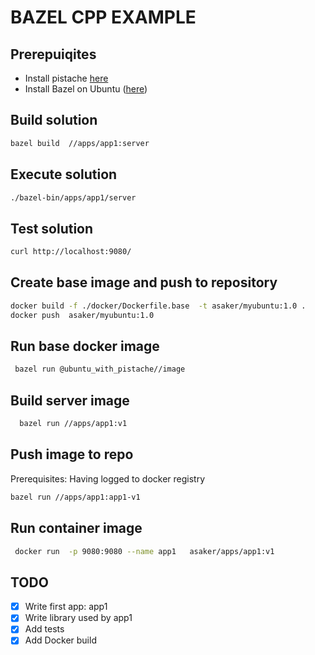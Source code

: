 # BAZEL CPP EXAMPLE

## Prerepuiqites
- Install pistache [here](http://pistache.io/quickstart#installing-pistache)
- Install Bazel on Ubuntu ([here](https://docs.bazel.build/versions/master/install-ubuntu.html))


## Build solution
```bash
bazel build  //apps/app1:server
``` 

## Execute solution
```bash
./bazel-bin/apps/app1/server
``` 

## Test solution
```bash
curl http://localhost:9080/
``` 
## Create base image and push to repository
```bash
docker build -f ./docker/Dockerfile.base  -t asaker/myubuntu:1.0 .
docker push  asaker/myubuntu:1.0  
```
## Run base docker image
```bash
 bazel run @ubuntu_with_pistache//image
```
## Build server image
```bash
  bazel run //apps/app1:v1
```
## Push image to repo
Prerequisites: Having logged to docker registry
```bash
bazel run //apps/app1:app1-v1
```


## Run container image
```bash
 docker run  -p 9080:9080 --name app1   asaker/apps/app1:v1
```

## TODO
- [x] Write first app: app1
- [x] Write library used by app1  
- [x] Add tests  
- [x] Add Docker build